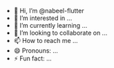 - 👋 Hi, I’m @nabeel-flutter
- 👀 I’m interested in ...
- 🌱 I’m currently learning ...
- 💞️ I’m looking to collaborate on ...
- 📫 How to reach me ...
- 😄 Pronouns: ...
- ⚡ Fun fact: ...

<!---
nabeel-flutter/nabeel-flutter is a ✨ special ✨ repository because its `README.md` (this file) appears on your GitHub profile.
You can click the Preview link to take a look at your changes.
--->
